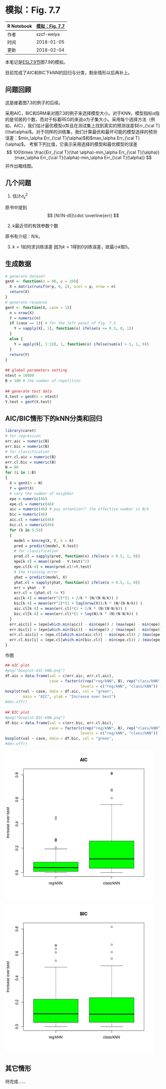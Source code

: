 # 模拟：Fig. 7.7

| R Notebook   | [模拟：Fig. 7.7](http://rmd.hohoweiya.xyz/sim7_7.html) |
| ---- | ---------------------------------------- |
| 作者   | szcf-weiya                               |
| 时间   | 2018-01-05                               |
| 更新 | 2018-02-04 |

本笔记是[ESL7.9节](https://esl.hohoweiya.xyz/07%20Model%20Assessment%20and%20Selection/7.9%20Vapnik-Chervonenkis%20Dimension/index.html)图7.9的模拟。

目前完成了AIC和BIC下kNN的回归与分类，剩余情形以后再补上。

## 问题回顾

这是接着图7.3的例子的后续。

采用AIC，BIC和SRM来对图7.3的例子来选择模型大小。对于KNN，模型指标$\alpha$指的是邻居的个数，而对于标着REG的来说$\alpha$为子集大小。采用每个选择方法（例如，AIC），我们估计最优模型$\hat \alpha$并且在测试集上找到真实的预测误差$Err_{\cal T}(\hat\alpha)$。对于同样的训练集，我们计算最优和最坏可能的模型选择的预测误差：$min_\alpha Err_{\cal T}(\alpha)$和$max_\alpha Err_{\cal T}(\alpha)$。
考察下列比值，它表示采用选择的模型和最优模型的误差
$$
100\times \frac{Err_{\cal T}(\hat \alpha)-min_\alpha Err_{\cal T}(\alpha)}{max_\alpha Err_{\cal T}(\alpha)-min_\alpha Err_{\cal T}(\alpha)}
$$
并作出箱线图。

## 几个问题

1. 估计$\sigma_\epsilon^2$

原书中提到
$$
[N/(N-d)]\cdot \overline{err}
$$

2. k最近邻的有效参数个数

原书有介绍：$N/k$。

3. $k=1$如何求训练误差
因为$k=1$得到0训练误差，故最小$k$取5。

## 生成数据

```R
# generate dataset
genX <- function(n = 80, p = 20){
  X = matrix(runif(n*p, 0, 1), ncol = p, nrow = n)
  return(X)
}
# generate response
genY <- function(X, case = 1){
  n = nrow(X)
  Y = numeric(n)
  if (case == 1){ # for the left panel of fig. 7.3
    Y = sapply(X[, 1], function(x) ifelse(x <= 0.5, 0, 1))
  }
  else {
    Y = apply(X[, 1:10], 1, function(x) ifelse(sum(x) > 5, 1, 0))
  }
  return(Y)
}

## global parameters setting
ntest = 10000
B = 100 # the number of repetition

## generate test data
X.test = genX(n = ntest)
Y.test = genY(X.test)
```

## AIC/BIC情形下的kNN分类和回归

```R
library(caret)
# for regression
err.aic = numeric(B)
err.bic = numeric(B)
# for classification
err.cl.aic = numeric(B)
err.cl.bic = numeric(B)
N = 80
for (i in 1:B)
{
  X = genX(n = N)
  Y = genY(X)
  # vary the number of neighbor
  epe = numeric(46)
  epe.cl = numeric(46)
  aic = numeric(46) # pay attention!! the effective number is N/k
  bic = numeric(46)
  aic.cl = numeric(46)
  bic.cl = numeric(46)
  for (k in 5:50)
  {
    model = knnreg(X, Y, k = k)
    pred = predict(model, X.test)
    # for classification
    pred.cl = sapply(pred, function(x) ifelse(x > 0.5, 1, 0))
    epe[k-4] = mean((pred - Y.test)^2)
    epe.cl[k-4] = mean(pred.cl!=Y.test)
    # the training error
    yhat = predict(model, X)
    yhat.cl = sapply(yhat, function(x) ifelse(x > 0.5, 1, 0))
    err = yhat - Y
    err.cl = (yhat.cl != Y)
    aic[k-4] = mean(err^2)*(1 + 2/k * (N/(N-N/k)) )
    bic[k-4] = mean(err^2)*(1 + log(nrow(X))/k * (N/(N-N/k)) )
    aic.cl[k-4] = mean(err.cl)*(1 + 2/k * (N/(N-N/k)) )
    bic.cl[k-4] = mean(err.cl)*(1 + log(N)/k * (N/(N-N/k)) )
  }
  err.aic[i] = (epe[which.min(aic)] - min(epe)) / (max(epe) - min(epe))
  err.bic[i] = (epe[which.min(bic)] - min(epe)) / (max(epe) - min(epe))
  err.cl.aic[i] = (epe.cl[which.min(aic.cl)] - min(epe.cl)) / (max(epe.cl) - min(epe.cl))
  err.cl.bic[i] = (epe.cl[which.min(bic.cl)] - min(epe.cl)) / (max(epe.cl) - min(epe.cl))
}
```
作图
```R
## AIC plot
#png("boxplot-AIC-kNN.png")
df.aic = data.frame(val = c(err.aic, err.cl.aic),
                    case = factor(c(rep("reg/kNN", B), rep("class/kNN", B)),
                                  levels = c("reg/kNN", "class/kNN")) )
boxplot(val ~ case, data = df.aic, col = "green",
        main = "AIC", ylab = "Increase over best")
#dev.off()

## BIC plot
#png("boxplot-BIC-kNN.png")
df.bic = data.frame(val = c(err.bic, err.cl.bic),
                    case = factor(c(rep("reg/kNN", B), rep("class/kNN", B)),
                                  levels = c("reg/kNN", "class/kNN")) )
boxplot(val ~ case, data = df.bic, col = "green",
#dev.off()
```

![](boxplot-AIC-kNN.png)

![](boxplot-BIC-kNN.png)


## 其它情形

待完成......

